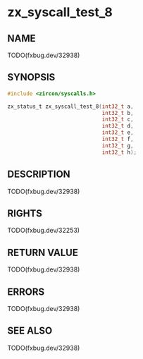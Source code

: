 # zx_syscall_test_8

## NAME

<!-- Contents of this heading updated by update-docs-from-fidl, do not edit. -->

TODO(fxbug.dev/32938)

## SYNOPSIS

<!-- Contents of this heading updated by update-docs-from-fidl, do not edit. -->

```c
#include <zircon/syscalls.h>

zx_status_t zx_syscall_test_8(int32_t a,
                              int32_t b,
                              int32_t c,
                              int32_t d,
                              int32_t e,
                              int32_t f,
                              int32_t g,
                              int32_t h);
```

## DESCRIPTION

TODO(fxbug.dev/32938)

## RIGHTS

<!-- Contents of this heading updated by update-docs-from-fidl, do not edit. -->

TODO(fxbug.dev/32253)

## RETURN VALUE

TODO(fxbug.dev/32938)

## ERRORS

TODO(fxbug.dev/32938)

## SEE ALSO


TODO(fxbug.dev/32938)
